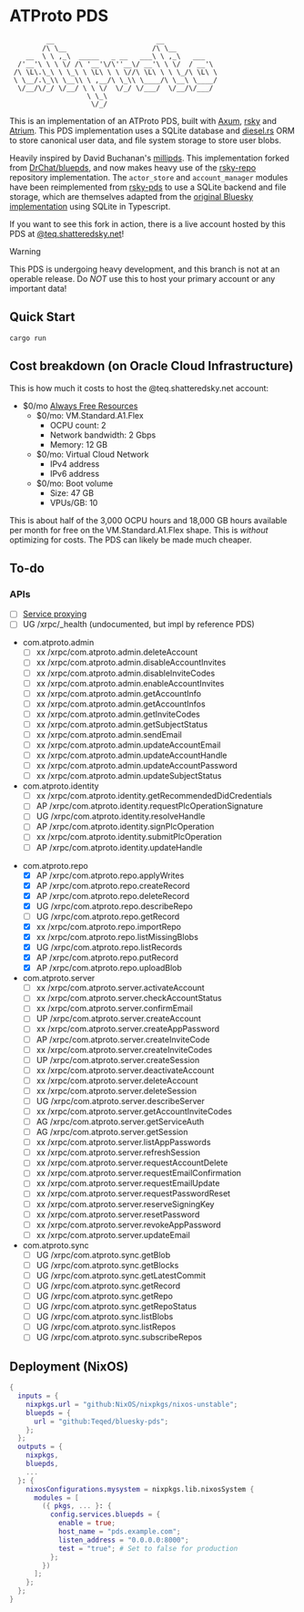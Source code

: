 # ATProto PDS
```
         __                         __
        /\ \__                     /\ \__
    __  \ \ ,_\  _____   _ __   ___\ \ ,_\   ___
  /'__'\ \ \ \/ /\ '__'\/\''__\/ __'\ \ \/  / __'\
 /\ \L\.\_\ \ \_\ \ \L\ \ \ \//\ \L\ \ \ \_/\ \L\ \
 \ \__/.\_\\ \__\\ \ ,__/\ \_\\ \____/\ \__\ \____/
  \/__/\/_/ \/__/ \ \ \/  \/_/ \/___/  \/__/\/___/
                   \ \_\
                    \/_/
```

This is an implementation of an ATProto PDS, built with [Axum](https://github.com/tokio-rs/axum), [rsky](https://github.com/blacksky-algorithms/rsky/) and [Atrium](https://github.com/sugyan/atrium).
This PDS implementation uses a SQLite database and [diesel.rs](https://diesel.rs/) ORM to store canonical user data, and file system storage to store user blobs.

Heavily inspired by David Buchanan's [millipds](https://github.com/DavidBuchanan314/millipds).
This implementation forked from [DrChat/bluepds](https://github.com/DrChat/bluepds), and now makes heavy use of the [rsky-repo](https://github.com/blacksky-algorithms/rsky/tree/main/rsky-repo) repository implementation.
The `actor_store` and `account_manager` modules have been reimplemented from [rsky-pds](https://github.com/blacksky-algorithms/rsky/tree/main/rsky-pds) to use a SQLite backend and file storage, which are themselves adapted from the [original Bluesky implementation](https://github.com/bluesky-social/atproto) using SQLite in Typescript.


If you want to see this fork in action, there is a live account hosted by this PDS at [@teq.shatteredsky.net](https://bsky.app/profile/teq.shatteredsky.net)!

> [!WARNING]
> This PDS is undergoing heavy development, and this branch is not at an operable release. Do _NOT_ use this to host your primary account or any important data!

## Quick Start
```
cargo run
```

## Cost breakdown (on Oracle Cloud Infrastructure)
This is how much it costs to host the @teq.shatteredsky.net account:

- $0/mo [Always Free Resources](https://docs.oracle.com/en-us/iaas/Content/FreeTier/freetier_topic-Always_Free_Resources.htm)
  - $0/mo: VM.Standard.A1.Flex
    - OCPU count: 2
    - Network bandwidth: 2 Gbps
    - Memory: 12 GB
  - $0/mo: Virtual Cloud Network
    - IPv4 address
    - IPv6 address
  - $0/mo: Boot volume
    - Size: 47 GB
    - VPUs/GB: 10

This is about half of the 3,000 OCPU hours and 18,000 GB hours available per month for free on the VM.Standard.A1.Flex shape. This is _without_ optimizing for costs. The PDS can likely be made much cheaper.

## To-do
### APIs
- [ ] [Service proxying](https://atproto.com/specs/xrpc#service-proxying)
- [ ] UG /xrpc/_health (undocumented, but impl by reference PDS)
<!-- - [ ] xx /xrpc/app.bsky.notification.registerPush
- app.bsky.actor
    - [ ] AG /xrpc/app.bsky.actor.getPreferences
    - [ ] xx /xrpc/app.bsky.actor.getProfile
    - [ ] xx /xrpc/app.bsky.actor.getProfiles
    - [ ] AP /xrpc/app.bsky.actor.putPreferences
- app.bsky.feed
    - [ ] xx /xrpc/app.bsky.feed.getActorLikes
    - [ ] xx /xrpc/app.bsky.feed.getAuthorFeed
    - [ ] xx /xrpc/app.bsky.feed.getFeed
    - [ ] xx /xrpc/app.bsky.feed.getPostThread
    - [ ] xx /xrpc/app.bsky.feed.getTimeline -->
- com.atproto.admin
    - [ ] xx /xrpc/com.atproto.admin.deleteAccount
    - [ ] xx /xrpc/com.atproto.admin.disableAccountInvites
    - [ ] xx /xrpc/com.atproto.admin.disableInviteCodes
    - [ ] xx /xrpc/com.atproto.admin.enableAccountInvites
    - [ ] xx /xrpc/com.atproto.admin.getAccountInfo
    - [ ] xx /xrpc/com.atproto.admin.getAccountInfos
    - [ ] xx /xrpc/com.atproto.admin.getInviteCodes
    - [ ] xx /xrpc/com.atproto.admin.getSubjectStatus
    - [ ] xx /xrpc/com.atproto.admin.sendEmail
    - [ ] xx /xrpc/com.atproto.admin.updateAccountEmail
    - [ ] xx /xrpc/com.atproto.admin.updateAccountHandle
    - [ ] xx /xrpc/com.atproto.admin.updateAccountPassword
    - [ ] xx /xrpc/com.atproto.admin.updateSubjectStatus
- com.atproto.identity
    - [ ] xx /xrpc/com.atproto.identity.getRecommendedDidCredentials
    - [ ] AP /xrpc/com.atproto.identity.requestPlcOperationSignature
    - [ ] UG /xrpc/com.atproto.identity.resolveHandle
    - [ ] AP /xrpc/com.atproto.identity.signPlcOperation
    - [ ] xx /xrpc/com.atproto.identity.submitPlcOperation
    - [ ] AP /xrpc/com.atproto.identity.updateHandle
<!-- - com.atproto.moderation
    - [ ] xx /xrpc/com.atproto.moderation.createReport -->
- com.atproto.repo
    - [X] AP /xrpc/com.atproto.repo.applyWrites
    - [X] AP /xrpc/com.atproto.repo.createRecord
    - [X] AP /xrpc/com.atproto.repo.deleteRecord
    - [X] UG /xrpc/com.atproto.repo.describeRepo
    - [ ] UG /xrpc/com.atproto.repo.getRecord
    - [X] xx /xrpc/com.atproto.repo.importRepo
    - [X] xx /xrpc/com.atproto.repo.listMissingBlobs
    - [X] UG /xrpc/com.atproto.repo.listRecords
    - [X] AP /xrpc/com.atproto.repo.putRecord
    - [X] AP /xrpc/com.atproto.repo.uploadBlob
- com.atproto.server
    - [ ] xx /xrpc/com.atproto.server.activateAccount
    - [ ] xx /xrpc/com.atproto.server.checkAccountStatus
    - [ ] xx /xrpc/com.atproto.server.confirmEmail
    - [ ] UP /xrpc/com.atproto.server.createAccount
    - [ ] xx /xrpc/com.atproto.server.createAppPassword
    - [ ] AP /xrpc/com.atproto.server.createInviteCode
    - [ ] xx /xrpc/com.atproto.server.createInviteCodes
    - [ ] UP /xrpc/com.atproto.server.createSession
    - [ ] xx /xrpc/com.atproto.server.deactivateAccount
    - [ ] xx /xrpc/com.atproto.server.deleteAccount
    - [ ] xx /xrpc/com.atproto.server.deleteSession
    - [ ] UG /xrpc/com.atproto.server.describeServer
    - [ ] xx /xrpc/com.atproto.server.getAccountInviteCodes
    - [ ] AG /xrpc/com.atproto.server.getServiceAuth
    - [ ] AG /xrpc/com.atproto.server.getSession
    - [ ] xx /xrpc/com.atproto.server.listAppPasswords
    - [ ] xx /xrpc/com.atproto.server.refreshSession
    - [ ] xx /xrpc/com.atproto.server.requestAccountDelete
    - [ ] xx /xrpc/com.atproto.server.requestEmailConfirmation
    - [ ] xx /xrpc/com.atproto.server.requestEmailUpdate
    - [ ] xx /xrpc/com.atproto.server.requestPasswordReset
    - [ ] xx /xrpc/com.atproto.server.reserveSigningKey
    - [ ] xx /xrpc/com.atproto.server.resetPassword
    - [ ] xx /xrpc/com.atproto.server.revokeAppPassword
    - [ ] xx /xrpc/com.atproto.server.updateEmail
- com.atproto.sync
    - [ ] UG /xrpc/com.atproto.sync.getBlob
    - [ ] UG /xrpc/com.atproto.sync.getBlocks
    - [ ] UG /xrpc/com.atproto.sync.getLatestCommit
    - [ ] UG /xrpc/com.atproto.sync.getRecord
    - [ ] UG /xrpc/com.atproto.sync.getRepo
    - [ ] UG /xrpc/com.atproto.sync.getRepoStatus
    - [ ] UG /xrpc/com.atproto.sync.listBlobs
    - [ ] UG /xrpc/com.atproto.sync.listRepos
    - [ ] UG /xrpc/com.atproto.sync.subscribeRepos

## Deployment (NixOS)
```nix
{
  inputs = {
    nixpkgs.url = "github:NixOS/nixpkgs/nixos-unstable";
    bluepds = {
      url = "github:Teqed/bluesky-pds";
    };
  };
  outputs = {
    nixpkgs,
    bluepds,
    ...
  }: {
    nixosConfigurations.mysystem = nixpkgs.lib.nixosSystem {
      modules = [
        ({ pkgs, ... }: {
          config.services.bluepds = {
            enable = true;
            host_name = "pds.example.com";
            listen_address = "0.0.0.0:8000";
            test = "true"; # Set to false for production
          };
        })
      ];
    };
  };
}
```
